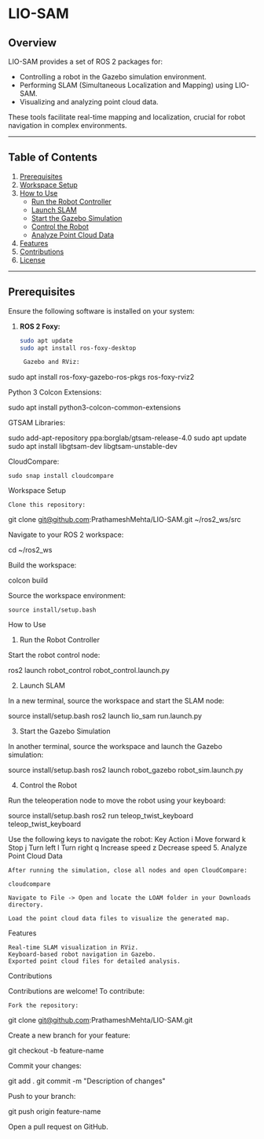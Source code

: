 # LIO-SAM

## Overview

LIO-SAM provides a set of ROS 2 packages for:

- Controlling a robot in the Gazebo simulation environment.
- Performing SLAM (Simultaneous Localization and Mapping) using LIO-SAM.
- Visualizing and analyzing point cloud data.

These tools facilitate real-time mapping and localization, crucial for robot navigation in complex environments.

---

## Table of Contents

1. [Prerequisites](#prerequisites)
2. [Workspace Setup](#workspace-setup)
3. [How to Use](#how-to-use)
    - [Run the Robot Controller](#run-the-robot-controller)
    - [Launch SLAM](#launch-slam)
    - [Start the Gazebo Simulation](#start-the-gazebo-simulation)
    - [Control the Robot](#control-the-robot)
    - [Analyze Point Cloud Data](#analyze-point-cloud-data)
4. [Features](#features)
5. [Contributions](#contributions)
6. [License](#license)

---

## Prerequisites

Ensure the following software is installed on your system:

1. **ROS 2 Foxy:**
   ```bash
   sudo apt update
   sudo apt install ros-foxy-desktop

    Gazebo and RViz:

sudo apt install ros-foxy-gazebo-ros-pkgs ros-foxy-rviz2

Python 3 Colcon Extensions:

sudo apt install python3-colcon-common-extensions

GTSAM Libraries:

sudo add-apt-repository ppa:borglab/gtsam-release-4.0
sudo apt update
sudo apt install libgtsam-dev libgtsam-unstable-dev

CloudCompare:

    sudo snap install cloudcompare

Workspace Setup

    Clone this repository:

git clone git@github.com:PrathameshMehta/LIO-SAM.git ~/ros2_ws/src

Navigate to your ROS 2 workspace:

cd ~/ros2_ws

Build the workspace:

colcon build

Source the workspace environment:

    source install/setup.bash

How to Use
1. Run the Robot Controller

Start the robot control node:

ros2 launch robot_control robot_control.launch.py

2. Launch SLAM

In a new terminal, source the workspace and start the SLAM node:

source install/setup.bash
ros2 launch lio_sam run.launch.py

3. Start the Gazebo Simulation

In another terminal, source the workspace and launch the Gazebo simulation:

source install/setup.bash
ros2 launch robot_gazebo robot_sim.launch.py

4. Control the Robot

Run the teleoperation node to move the robot using your keyboard:

source install/setup.bash
ros2 run teleop_twist_keyboard teleop_twist_keyboard

Use the following keys to navigate the robot:
Key	Action
i	Move forward
k	Stop
j	Turn left
l	Turn right
q	Increase speed
z	Decrease speed
5. Analyze Point Cloud Data

    After running the simulation, close all nodes and open CloudCompare:

    cloudcompare

    Navigate to File -> Open and locate the LOAM folder in your Downloads directory.

    Load the point cloud data files to visualize the generated map.

Features

    Real-time SLAM visualization in RViz.
    Keyboard-based robot navigation in Gazebo.
    Exported point cloud files for detailed analysis.

Contributions

Contributions are welcome! To contribute:

    Fork the repository:

git clone git@github.com:PrathameshMehta/LIO-SAM.git

Create a new branch for your feature:

git checkout -b feature-name

Commit your changes:

git add .
git commit -m "Description of changes"

Push to your branch:

git push origin feature-name

Open a pull request on GitHub.
